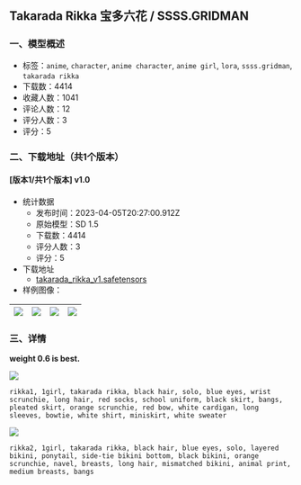 ## Takarada Rikka 宝多六花 / SSSS.GRIDMAN
### 一、模型概述

- 标签：`anime`, `character`, `anime character`, `anime girl`, `lora`, `ssss.gridman`, `takarada rikka`
- 下载数：4414
- 收藏人数：1041
- 评论人数：12
- 评分人数：3
- 评分：5

### 二、下载地址（共1个版本）

#### [版本1/共1个版本] v1.0

- 统计数据
  - 发布时间：2023-04-05T20:27:00.912Z
  - 原始模型：SD 1.5
  - 下载数：4414
  - 评分人数：3
  - 评分：5
- 下载地址
  - [takarada_rikka_v1.safetensors](https://civitai.com/api/download/models/37503)
- 样例图像：

| <img src="https://image.civitai.com/xG1nkqKTMzGDvpLrqFT7WA/ff3a5fdb-8684-4b59-2388-0de5c5f22700/width=450/416284.jpeg" /> | <img src="https://image.civitai.com/xG1nkqKTMzGDvpLrqFT7WA/b68adfab-61f8-45b3-0f05-465f6b550b00/width=450/416277.jpeg" /> | <img src="https://image.civitai.com/xG1nkqKTMzGDvpLrqFT7WA/74a9ebe0-0e1a-4867-43d3-ec0865cfe900/width=450/416276.jpeg" /> | <img src="https://image.civitai.com/xG1nkqKTMzGDvpLrqFT7WA/0af5f6eb-ff24-49a9-f1ca-05637f2daa00/width=450/416278.jpeg" /> |
| ---- | ---- | ---- | ---- |


### 三、详情
<p><strong>weight 0.6 is best.</strong><br /></p><p><img src="https://imagecache.civitai.com/xG1nkqKTMzGDvpLrqFT7WA/07e6d462-887e-4212-a880-59844aa70300/width=525/07e6d462-887e-4212-a880-59844aa70300" /></p><p><code>rikka1, 1girl, takarada rikka, black hair, solo, blue eyes, wrist scrunchie, long hair, red socks, school uniform, black skirt, bangs, pleated skirt, orange scrunchie, red bow, white cardigan, long sleeves, bowtie, white shirt, miniskirt, white sweater</code><br /></p><p><img src="https://imagecache.civitai.com/xG1nkqKTMzGDvpLrqFT7WA/07d5e107-72fe-4c08-4c01-1d3f2bb6c000/width=525/07d5e107-72fe-4c08-4c01-1d3f2bb6c000" /></p><p><code>rikka2, 1girl, takarada rikka, black hair, blue eyes, solo, layered bikini, ponytail, side-tie bikini bottom, black bikini, orange scrunchie, navel, breasts, long hair, mismatched bikini, animal print, medium breasts, bangs</code><br /></p>